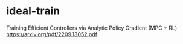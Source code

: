 # ideal-train
Training Efficient Controllers via Analytic Policy Gradient (MPC + RL) https://arxiv.org/pdf/2209.13052.pdf

